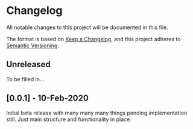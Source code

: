 # Changelog

All notable changes to this project will be documented in this file.

The format is based on [Keep a Changelog](https://keepachangelog.com/en/1.0.0/),
and this project adheres to [Semantic Versioning](https://semver.org/spec/v2.0.0.html).

## Unreleased

To be filled in...

## [0.0.1] - 10-Feb-2020

Initial beta release with many many many things pending implementation still. Just main structure and functionality in place.
